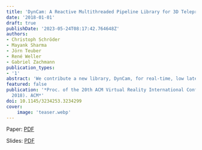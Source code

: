 ```yaml
---
title: 'DynCam: A Reactive Multithreaded Pipeline Library for 3D Telepresence in VR'
date: '2018-01-01'
draft: true
publishDate: '2023-05-24T08:17:42.764648Z'
authors:
- Christoph Schröder
- Mayank Sharma
- Jörn Teuber
- René Weller
- Gabriel Zachmann
publication_types:
- '1'
abstract: 'We contribute a new library, DynCam, for real-time, low latency, streaming point cloud processing with a special focus on telep- resence in VR. Our library combines several RGBD-images from multiple distributed sources to a single point cloud and transfers it through a network. This processing is organized as a pipeline that supports implicit multithreading. The pipeline uses functional reactive programming to describe transformations on the data in a declarative way. In contrast to previous libraries, DynCam is plat- form independent, modular and lightweight. This makes it easy to extend and allows easy integration into existing applications. We have prototypically implemented a telepresence application in the Unreal Engine. Our results show that DynCam outperforms competing libraries concerning latency as well as network traffic.'
featured: false
publication: '*Proc. of the 20th ACM Virtual Reality International Conference (VRIC
  2018). ACM*'
doi: 10.1145/3234253.3234299
cover:
    image: 'teaser.webp'
---
```


Paper: [PDF](https://cgvr.cs.uni-bremen.de/papers/vric2018/Schroeder_DynCam_VRIC18_preprint.pdf)

Slides: [PDF](https://cgvr.cs.uni-bremen.de/papers/vric2018/Schroeder_DynCam_VRIC18_Presentation.pdf)